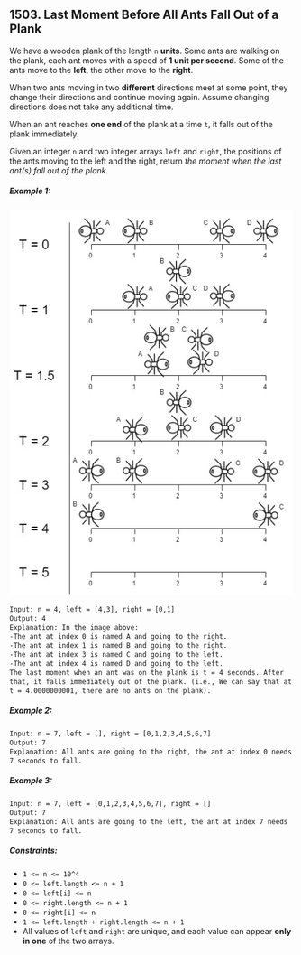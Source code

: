 ## 1503. Last Moment Before All Ants Fall Out of a Plank

We have a wooden plank of the length ```n``` **units**. Some ants are walking on the plank, each ant moves with a speed of **1 unit per second**. Some of the ants move to the **left**, the other move to the **right**.

When two ants moving in two **different** directions meet at some point, they change their directions and continue moving again. Assume changing directions does not take any additional time.

When an ant reaches **one end** of the plank at a time ```t```, it falls out of the plank immediately.

Given an integer ```n``` and two integer arrays ```left``` and ```right```, the positions of the ants moving to the left and the right, return *the moment when the last ant(s) fall out of the plank*.

##### Example 1:

![Example 1](images/example1.jpg)

```
Input: n = 4, left = [4,3], right = [0,1]
Output: 4
Explanation: In the image above:
-The ant at index 0 is named A and going to the right.
-The ant at index 1 is named B and going to the right.
-The ant at index 3 is named C and going to the left.
-The ant at index 4 is named D and going to the left.
The last moment when an ant was on the plank is t = 4 seconds. After that, it falls immediately out of the plank. (i.e., We can say that at t = 4.0000000001, there are no ants on the plank).
```
##### Example 2:
```
Input: n = 7, left = [], right = [0,1,2,3,4,5,6,7]
Output: 7
Explanation: All ants are going to the right, the ant at index 0 needs 7 seconds to fall.
```
##### Example 3:
```
Input: n = 7, left = [0,1,2,3,4,5,6,7], right = []
Output: 7
Explanation: All ants are going to the left, the ant at index 7 needs 7 seconds to fall.
```

##### Constraints:

* ```1 <= n <= 10^4```
* ```0 <= left.length <= n + 1```
* ```0 <= left[i] <= n```
* ```0 <= right.length <= n + 1```
* ```0 <= right[i] <= n```
* ```1 <= left.length + right.length <= n + 1```
* All values of ```left``` and ```right``` are unique, and each value can appear **only in one** of the two arrays.